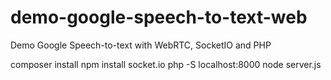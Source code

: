 # demo-google-speech-to-text-web
Demo Google Speech-to-text with WebRTC, SocketIO and PHP

composer install
npm install socket.io
php -S localhost:8000
node server.js
